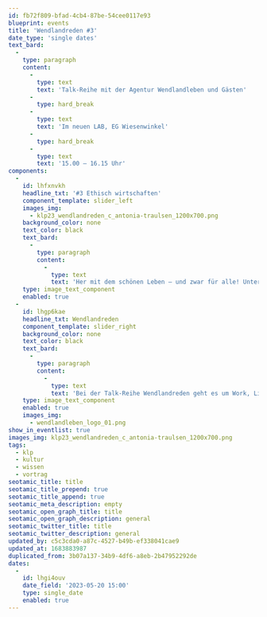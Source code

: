 ```yaml
---
id: fb72f809-bfad-4cb4-87be-54cee0117e93
blueprint: events
title: 'Wendlandreden #3'
date_type: 'single dates'
text_bard:
  -
    type: paragraph
    content:
      -
        type: text
        text: 'Talk-Reihe mit der Agentur Wendlandleben und Gästen'
      -
        type: hard_break
      -
        type: text
        text: 'Im neuen LAB, EG Wiesenwinkel'
      -
        type: hard_break
      -
        type: text
        text: '15.00 – 16.15 Uhr'
components:
  -
    id: lhfxnvkh
    headline_txt: '#3 Ethisch wirtschaften'
    component_template: slider_left
    images_img:
      - klp23_wendlandreden_c_antonia-traulsen_1200x700.png
    background_color: none
    text_color: black
    text_bard:
      -
        type: paragraph
        content:
          -
            type: text
            text: 'Her mit dem schönen Leben – und zwar für alle! Unter den Überschriften „Gemeinwohl-Ökonomie“, „Nachhaltigkeit“ und „Verantwortungsbewusstsein“ wirtschaften Betriebe auch für Menschenrechte, Klimaschutz und Transparenz.'
    type: image_text_component
    enabled: true
  -
    id: lhgp6kae
    headline_txt: Wendlandreden
    component_template: slider_right
    background_color: none
    text_color: black
    text_bard:
      -
        type: paragraph
        content:
          -
            type: text
            text: 'Bei der Talk-Reihe Wendlandreden geht es um Work, Life, Land & Alternativen. Unternehmer*innen, Visionäre & Anpackende über ihren Weg im Wendland, fruchtbaren Boden sowie Sinn für eine gute Zukunft.'
    type: image_text_component
    enabled: true
    images_img:
      - wendlandleben_logo_01.png
show_in_eventlist: true
images_img: klp23_wendlandreden_c_antonia-traulsen_1200x700.png
tags:
  - klp
  - kultur
  - wissen
  - vortrag
seotamic_title: title
seotamic_title_prepend: true
seotamic_title_append: true
seotamic_meta_description: empty
seotamic_open_graph_title: title
seotamic_open_graph_description: general
seotamic_twitter_title: title
seotamic_twitter_description: general
updated_by: c5c3cda0-a87c-4527-b49b-ef338041cae9
updated_at: 1683883987
duplicated_from: 3b07a137-34b9-4df6-a8eb-2b47952292de
dates:
  -
    id: lhgi4ouv
    date_field: '2023-05-20 15:00'
    type: single_date
    enabled: true
---
```

